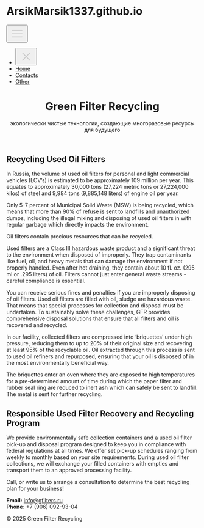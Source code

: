 # ArsikMarsik1337.github.io
<!DOCTYPE html>
<html lang="en">
<head>
  <link rel="stylesheet" href="style.css">
  <meta charset="UTF-8">
  <meta name="viewport" content="width=device-width, initial-scale=1.0">
  <script src="script.js" defer></script>
</head>
<body>
  <button id="open-sidebar-button" onclick="openSidebar()" aria-label="open sidebar" aria-expanded="false" aria-controls="navbar">
    <svg xmlns="http://www.w3.org/2000/svg" height="40px" viewBox="0 -960 960 960" width="40px" fill="#c9c9c9"><path d="M165.13-254.62q-10.68 0-17.9-7.26-7.23-7.26-7.23-18t7.23-17.86q7.22-7.13 17.9-7.13h629.74q10.68 0 17.9 7.26 7.23 7.26 7.23 18t-7.23 17.87q-7.22 7.12-17.9 7.12H165.13Zm0-200.25q-10.68 0-17.9-7.27-7.23-7.26-7.23-17.99 0-10.74 7.23-17.87 7.22-7.13 17.9-7.13h629.74q10.68 0 17.9 7.27 7.23 7.26 7.23 17.99 0 10.74-7.23 17.87-7.22 7.13-17.9 7.13H165.13Zm0-200.26q-10.68 0-17.9-7.26-7.23-7.26-7.23-18t7.23-17.87q7.22-7.12 17.9-7.12h629.74q10.68 0 17.9 7.26 7.23 7.26 7.23 18t-7.23 17.86q-7.22 7.13-17.9 7.13H165.13Z"/></svg>
  </button>
  <nav id="navbar"> 
    <ul>  
      <li><button id="close-sidebar-button" onclick="closeSidebar()" aria-label="close sidebar"><svg xmlns="http://www.w3.org/2000/svg" height="40px" viewBox="0 -960 960 960" width="40px" fill="#c9c9c9"><path d="m480-444.62-209.69 209.7q-7.23 7.23-17.5 7.42-10.27.19-17.89-7.42-7.61-7.62-7.61-17.7 0-10.07 7.61-17.69L444.62-480l-209.7-209.69q-7.23-7.23-7.42-17.5-.19-10.27 7.42-17.89 7.62-7.61 17.7-7.61 10.07 0 17.69 7.61L480-515.38l209.69-209.7q7.23-7.23 17.5-7.42 10.27-.19 17.89 7.42 7.61 7.62 7.61 17.7 0 10.07-7.61 17.69L515.38-480l209.7 209.69q7.23 7.23 7.42 17.5.19 10.27-7.42 17.89-7.62 7.61-17.7 7.61-10.07 0-17.69-7.61L480-444.62Z"/></svg></button></li>
      <li class="home-li"><a class="active-link" href="site.html">Home</a></li>
      <li class="home-li"><a class="active-link" href="#contact">Contacts</a></li>
      <li class="home-li"><a class="active-link" href="#contact">Other</a></li>
    </ul>
  </nav>

  <div id="overlay" onclick="closeSidebar()" aria-hidden="true"></div>

  

  <header>
    <h1>Green Filter Recycling</h1>
    <p>экологически чистые технологии, создающие многоразовые ресурсы для будущего</p>
  </header>

  <section>
    <h2>Recycling Used Oil Filters</h2>
    <p>
      In Russia, the volume of used oil filters for personal and light commercial vehicles (LCV’s) is estimated to be approximately 109 million per year. 
      This equates to approximately 30,000 tons (27,224 metric tons or 27,224,000 kilos) of steel and 9,984 tons (9,885,148 liters) of engine oil per year.
    </p>
    <p>
      Only 5-7 percent of Municipal Solid Waste (MSW) is being recycled, which means that more than 90% of refuse is sent to landfills and unauthorized dumps,
      including the illegal mixing and disposing of used oil filters in with regular garbage which directly impacts the environment.
    </p>
    <p>
      Oil filters contain precious resources that can be recycled.
    </p>
    <p>
      Used filters are a Class III hazardous waste product and a significant threat to the environment when disposed of improperly. 
      They trap contaminants like fuel, oil, and heavy metals that can damage the environment if not properly handled. 
      Even after hot draining, they contain about 10 fl. oz. (295 ml or .295 liters) of oil. 
      Filters cannot just enter general waste streams - careful compliance is essential.
    </p>
    <p>
      You can receive serious fines and penalties if you are improperly disposing of oil filters. 
      Used oil filters are filled with oil, sludge are hazardous waste. That means that special processes for collection and disposal must be undertaken. 
      To sustainably solve these challenges, GFR provides comprehensive disposal solutions that ensure that all filters and oil is recovered and recycled.
    </p>
    <p>
      In our facility, collected filters are compressed into ‘briquettes’ under high pressure, reducing them to up to 20% of their original size and recovering 
      at least 95% of the recyclable oil. Oil extracted through this process is sent to used oil refiners and repurposed, ensuring that your oil is disposed of 
      in the most environmentally beneficial way.
    </p>
    <p>
      The briquettes enter an oven where they are exposed to high temperatures for a pre-determined amount of time during which the paper filter and rubber seal ring 
      are reduced to inert ash which can safely be sent to landfill. The metal is sent for further recycling.
    </p>
  </section>

  <section>
    <h2>Responsible Used Filter Recovery and Recycling Program</h2>
    <p>
      We provide environmentally safe collection containers and a used oil filter pick-up and disposal program designed to keep you in compliance with federal regulations at all times. 
      We offer set pick-up schedules ranging from weekly to monthly based on your site requirements. During used oil filter collections, we will exchange your filled containers 
      with empties and transport them to an approved processing facility.

</p>
    <p>
      Call, or write us to arrange a consultation to determine the best recycling plan for your business!
    </p>
    <div id="contact">
    <p><strong>Email:</strong> <a href="mailto:info@gfilters.ru">info@gfilters.ru</a><br>
       <strong>Phone:</strong> +7 (906) 092-93-04</p></div>
  </section>

  <footer>
    &copy; 2025 Green Filter Recycling
  </footer>

</body>
</html>

